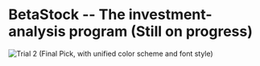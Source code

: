# BetaStock -- The investment-analysis program (Still on progress)

![Trial 2 (Final Pick, with unified color scheme and font style)](https://user-images.githubusercontent.com/79691025/158641902-bd1c0fa8-c8bf-4de7-ae1b-b65dabe8d9f6.png)
